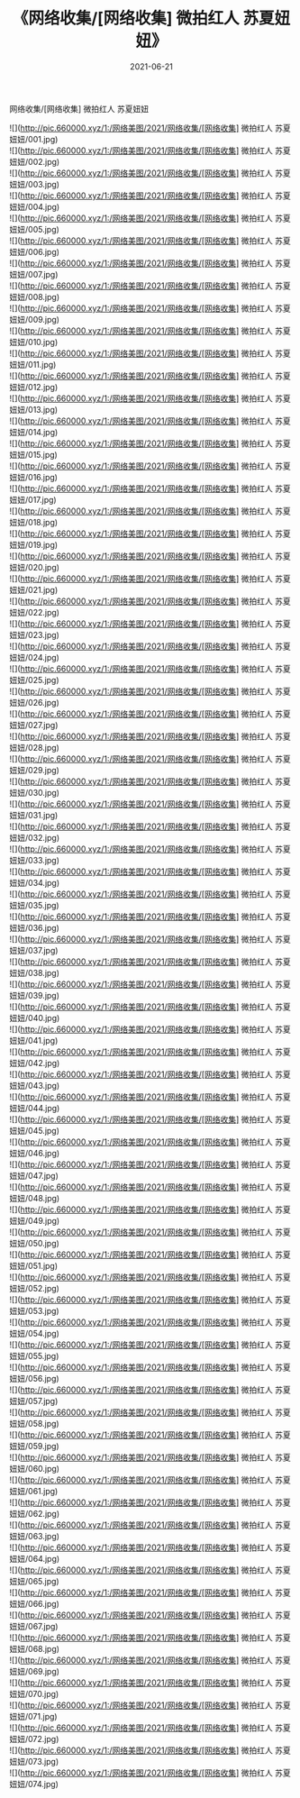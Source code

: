 ﻿---
layout: post
title:  《网络收集/[网络收集] 微拍红人 苏夏妞妞》
date:   2021-06-21
img: http://pic.660000.xyz/1:/网络美图/2021/网络收集/[网络收集] 微拍红人 苏夏妞妞/000.jpg
categories: [美女, 清纯, 唯美]
---

网络收集/[网络收集] 微拍红人 苏夏妞妞

 ![](http://pic.660000.xyz/1:/网络美图/2021/网络收集/[网络收集] 微拍红人 苏夏妞妞/001.jpg) <br>![](http://pic.660000.xyz/1:/网络美图/2021/网络收集/[网络收集] 微拍红人 苏夏妞妞/002.jpg) <br>![](http://pic.660000.xyz/1:/网络美图/2021/网络收集/[网络收集] 微拍红人 苏夏妞妞/003.jpg) <br>![](http://pic.660000.xyz/1:/网络美图/2021/网络收集/[网络收集] 微拍红人 苏夏妞妞/004.jpg) <br>![](http://pic.660000.xyz/1:/网络美图/2021/网络收集/[网络收集] 微拍红人 苏夏妞妞/005.jpg) <br>![](http://pic.660000.xyz/1:/网络美图/2021/网络收集/[网络收集] 微拍红人 苏夏妞妞/006.jpg) <br>![](http://pic.660000.xyz/1:/网络美图/2021/网络收集/[网络收集] 微拍红人 苏夏妞妞/007.jpg) <br>![](http://pic.660000.xyz/1:/网络美图/2021/网络收集/[网络收集] 微拍红人 苏夏妞妞/008.jpg) <br>![](http://pic.660000.xyz/1:/网络美图/2021/网络收集/[网络收集] 微拍红人 苏夏妞妞/009.jpg) <br>![](http://pic.660000.xyz/1:/网络美图/2021/网络收集/[网络收集] 微拍红人 苏夏妞妞/010.jpg) <br>![](http://pic.660000.xyz/1:/网络美图/2021/网络收集/[网络收集] 微拍红人 苏夏妞妞/011.jpg) <br>![](http://pic.660000.xyz/1:/网络美图/2021/网络收集/[网络收集] 微拍红人 苏夏妞妞/012.jpg) <br>![](http://pic.660000.xyz/1:/网络美图/2021/网络收集/[网络收集] 微拍红人 苏夏妞妞/013.jpg) <br>![](http://pic.660000.xyz/1:/网络美图/2021/网络收集/[网络收集] 微拍红人 苏夏妞妞/014.jpg) <br>![](http://pic.660000.xyz/1:/网络美图/2021/网络收集/[网络收集] 微拍红人 苏夏妞妞/015.jpg) <br>![](http://pic.660000.xyz/1:/网络美图/2021/网络收集/[网络收集] 微拍红人 苏夏妞妞/016.jpg) <br>![](http://pic.660000.xyz/1:/网络美图/2021/网络收集/[网络收集] 微拍红人 苏夏妞妞/017.jpg) <br>![](http://pic.660000.xyz/1:/网络美图/2021/网络收集/[网络收集] 微拍红人 苏夏妞妞/018.jpg) <br>![](http://pic.660000.xyz/1:/网络美图/2021/网络收集/[网络收集] 微拍红人 苏夏妞妞/019.jpg) <br>![](http://pic.660000.xyz/1:/网络美图/2021/网络收集/[网络收集] 微拍红人 苏夏妞妞/020.jpg) <br>![](http://pic.660000.xyz/1:/网络美图/2021/网络收集/[网络收集] 微拍红人 苏夏妞妞/021.jpg) <br>![](http://pic.660000.xyz/1:/网络美图/2021/网络收集/[网络收集] 微拍红人 苏夏妞妞/022.jpg) <br>![](http://pic.660000.xyz/1:/网络美图/2021/网络收集/[网络收集] 微拍红人 苏夏妞妞/023.jpg) <br>![](http://pic.660000.xyz/1:/网络美图/2021/网络收集/[网络收集] 微拍红人 苏夏妞妞/024.jpg) <br>![](http://pic.660000.xyz/1:/网络美图/2021/网络收集/[网络收集] 微拍红人 苏夏妞妞/025.jpg) <br>![](http://pic.660000.xyz/1:/网络美图/2021/网络收集/[网络收集] 微拍红人 苏夏妞妞/026.jpg) <br>![](http://pic.660000.xyz/1:/网络美图/2021/网络收集/[网络收集] 微拍红人 苏夏妞妞/027.jpg) <br>![](http://pic.660000.xyz/1:/网络美图/2021/网络收集/[网络收集] 微拍红人 苏夏妞妞/028.jpg) <br>![](http://pic.660000.xyz/1:/网络美图/2021/网络收集/[网络收集] 微拍红人 苏夏妞妞/029.jpg) <br>![](http://pic.660000.xyz/1:/网络美图/2021/网络收集/[网络收集] 微拍红人 苏夏妞妞/030.jpg) <br>![](http://pic.660000.xyz/1:/网络美图/2021/网络收集/[网络收集] 微拍红人 苏夏妞妞/031.jpg) <br>![](http://pic.660000.xyz/1:/网络美图/2021/网络收集/[网络收集] 微拍红人 苏夏妞妞/032.jpg) <br>![](http://pic.660000.xyz/1:/网络美图/2021/网络收集/[网络收集] 微拍红人 苏夏妞妞/033.jpg) <br>![](http://pic.660000.xyz/1:/网络美图/2021/网络收集/[网络收集] 微拍红人 苏夏妞妞/034.jpg) <br>![](http://pic.660000.xyz/1:/网络美图/2021/网络收集/[网络收集] 微拍红人 苏夏妞妞/035.jpg) <br>![](http://pic.660000.xyz/1:/网络美图/2021/网络收集/[网络收集] 微拍红人 苏夏妞妞/036.jpg) <br>![](http://pic.660000.xyz/1:/网络美图/2021/网络收集/[网络收集] 微拍红人 苏夏妞妞/037.jpg) <br>![](http://pic.660000.xyz/1:/网络美图/2021/网络收集/[网络收集] 微拍红人 苏夏妞妞/038.jpg) <br>![](http://pic.660000.xyz/1:/网络美图/2021/网络收集/[网络收集] 微拍红人 苏夏妞妞/039.jpg) <br>![](http://pic.660000.xyz/1:/网络美图/2021/网络收集/[网络收集] 微拍红人 苏夏妞妞/040.jpg) <br>![](http://pic.660000.xyz/1:/网络美图/2021/网络收集/[网络收集] 微拍红人 苏夏妞妞/041.jpg) <br>![](http://pic.660000.xyz/1:/网络美图/2021/网络收集/[网络收集] 微拍红人 苏夏妞妞/042.jpg) <br>![](http://pic.660000.xyz/1:/网络美图/2021/网络收集/[网络收集] 微拍红人 苏夏妞妞/043.jpg) <br>![](http://pic.660000.xyz/1:/网络美图/2021/网络收集/[网络收集] 微拍红人 苏夏妞妞/044.jpg) <br>![](http://pic.660000.xyz/1:/网络美图/2021/网络收集/[网络收集] 微拍红人 苏夏妞妞/045.jpg) <br>![](http://pic.660000.xyz/1:/网络美图/2021/网络收集/[网络收集] 微拍红人 苏夏妞妞/046.jpg) <br>![](http://pic.660000.xyz/1:/网络美图/2021/网络收集/[网络收集] 微拍红人 苏夏妞妞/047.jpg) <br>![](http://pic.660000.xyz/1:/网络美图/2021/网络收集/[网络收集] 微拍红人 苏夏妞妞/048.jpg) <br>![](http://pic.660000.xyz/1:/网络美图/2021/网络收集/[网络收集] 微拍红人 苏夏妞妞/049.jpg) <br>![](http://pic.660000.xyz/1:/网络美图/2021/网络收集/[网络收集] 微拍红人 苏夏妞妞/050.jpg) <br>![](http://pic.660000.xyz/1:/网络美图/2021/网络收集/[网络收集] 微拍红人 苏夏妞妞/051.jpg) <br>![](http://pic.660000.xyz/1:/网络美图/2021/网络收集/[网络收集] 微拍红人 苏夏妞妞/052.jpg) <br>![](http://pic.660000.xyz/1:/网络美图/2021/网络收集/[网络收集] 微拍红人 苏夏妞妞/053.jpg) <br>![](http://pic.660000.xyz/1:/网络美图/2021/网络收集/[网络收集] 微拍红人 苏夏妞妞/054.jpg) <br>![](http://pic.660000.xyz/1:/网络美图/2021/网络收集/[网络收集] 微拍红人 苏夏妞妞/055.jpg) <br>![](http://pic.660000.xyz/1:/网络美图/2021/网络收集/[网络收集] 微拍红人 苏夏妞妞/056.jpg) <br>![](http://pic.660000.xyz/1:/网络美图/2021/网络收集/[网络收集] 微拍红人 苏夏妞妞/057.jpg) <br>![](http://pic.660000.xyz/1:/网络美图/2021/网络收集/[网络收集] 微拍红人 苏夏妞妞/058.jpg) <br>![](http://pic.660000.xyz/1:/网络美图/2021/网络收集/[网络收集] 微拍红人 苏夏妞妞/059.jpg) <br>![](http://pic.660000.xyz/1:/网络美图/2021/网络收集/[网络收集] 微拍红人 苏夏妞妞/060.jpg) <br>![](http://pic.660000.xyz/1:/网络美图/2021/网络收集/[网络收集] 微拍红人 苏夏妞妞/061.jpg) <br>![](http://pic.660000.xyz/1:/网络美图/2021/网络收集/[网络收集] 微拍红人 苏夏妞妞/062.jpg) <br>![](http://pic.660000.xyz/1:/网络美图/2021/网络收集/[网络收集] 微拍红人 苏夏妞妞/063.jpg) <br>![](http://pic.660000.xyz/1:/网络美图/2021/网络收集/[网络收集] 微拍红人 苏夏妞妞/064.jpg) <br>![](http://pic.660000.xyz/1:/网络美图/2021/网络收集/[网络收集] 微拍红人 苏夏妞妞/065.jpg) <br>![](http://pic.660000.xyz/1:/网络美图/2021/网络收集/[网络收集] 微拍红人 苏夏妞妞/066.jpg) <br>![](http://pic.660000.xyz/1:/网络美图/2021/网络收集/[网络收集] 微拍红人 苏夏妞妞/067.jpg) <br>![](http://pic.660000.xyz/1:/网络美图/2021/网络收集/[网络收集] 微拍红人 苏夏妞妞/068.jpg) <br>![](http://pic.660000.xyz/1:/网络美图/2021/网络收集/[网络收集] 微拍红人 苏夏妞妞/069.jpg) <br>![](http://pic.660000.xyz/1:/网络美图/2021/网络收集/[网络收集] 微拍红人 苏夏妞妞/070.jpg) <br>![](http://pic.660000.xyz/1:/网络美图/2021/网络收集/[网络收集] 微拍红人 苏夏妞妞/071.jpg) <br>![](http://pic.660000.xyz/1:/网络美图/2021/网络收集/[网络收集] 微拍红人 苏夏妞妞/072.jpg) <br>![](http://pic.660000.xyz/1:/网络美图/2021/网络收集/[网络收集] 微拍红人 苏夏妞妞/073.jpg) <br>![](http://pic.660000.xyz/1:/网络美图/2021/网络收集/[网络收集] 微拍红人 苏夏妞妞/074.jpg) <br>